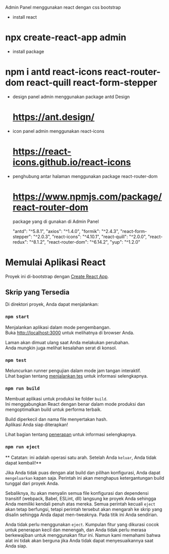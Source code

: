 Admin Panel
menggunakan react dengan css bootstrap

 * install react
  # npx create-react-app admin
 * install package
  # npm i antd react-icons react-router-dom react-quill react-form-stepper

* design panel admin menggunakan package antd Design
  # https://ant.design/
* icon panel admin menggunakan react-icons
  # https://react-icons.github.io/react-icons
* penghubung antar halaman menggunakan package react-router-dom
  # https://www.npmjs.com/package/react-router-dom

    package yang di gunakan di Admin Panel

    "antd": "^5.8.1",
    "axios": "^1.4.0",
    "formik": "^2.4.3",
    "react-form-stepper": "^2.0.3",
    "react-icons": "^4.10.1",
    "react-quill": "^2.0.0",
    "react-redux": "^8.1.2",
    "react-router-dom": "^6.14.2",
    "yup": "^1.2.0"

# Memulai Aplikasi React

Proyek ini di-bootstrap dengan [Create React App](https://github.com/facebook/create-react-app).

## Skrip yang Tersedia

Di direktori proyek, Anda dapat menjalankan:

### `npm start`

Menjalankan aplikasi dalam mode pengembangan.\
Buka [http://localhost:3000](http://localhost:3000) untuk melihatnya di browser Anda.

Laman akan dimuat ulang saat Anda melakukan perubahan.\
Anda mungkin juga melihat kesalahan serat di konsol.

### `npm test`

Meluncurkan runner pengujian dalam mode jam tangan interaktif.\
Lihat bagian tentang [menjalankan tes](https://facebook.github.io/create-react-app/docs/running-tests) untuk informasi selengkapnya.

### `npm run build`

Membuat aplikasi untuk produksi ke folder `build`.\
Ini menggabungkan React dengan benar dalam mode produksi dan mengoptimalkan build untuk performa terbaik.

Build diperkecil dan nama file menyertakan hash.\
Aplikasi Anda siap diterapkan!

Lihat bagian tentang [penerapan](https://facebook.github.io/create-react-app/docs/deployment) untuk informasi selengkapnya.

### `npm run eject`

** Catatan: ini adalah operasi satu arah. Setelah Anda `keluar`, Anda tidak dapat kembali!**

Jika Anda tidak puas dengan alat build dan pilihan konfigurasi, Anda dapat `mengeluarkan` kapan saja. Perintah ini akan menghapus ketergantungan build tunggal dari proyek Anda.

Sebaliknya, itu akan menyalin semua file konfigurasi dan dependensi transitif (webpack, Babel, ESLint, dll) langsung ke proyek Anda sehingga Anda memiliki kendali penuh atas mereka. Semua perintah kecuali `eject` akan tetap berfungsi, tetapi perintah tersebut akan mengarah ke skrip yang disalin sehingga Anda dapat men-tweaknya. Pada titik ini Anda sendirian.

Anda tidak perlu menggunakan `eject`. Kumpulan fitur yang dikurasi cocok untuk penerapan kecil dan menengah, dan Anda tidak perlu merasa berkewajiban untuk menggunakan fitur ini. Namun kami memahami bahwa alat ini tidak akan berguna jika Anda tidak dapat menyesuaikannya saat Anda siap.
